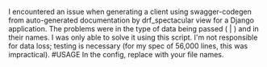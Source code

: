 I encountered an issue when generating a client using swagger-codegen from auto-generated documentation by drf_spectacular view for a Django application.
The problems were in the type of data being passed ( | ) and in their names.
I was only able to solve it using this script.
I'm not responsible for data loss; testing is necessary (for my spec of 56,000 lines, this was impractical).
#USAGE
In the config, replace with your file names.
